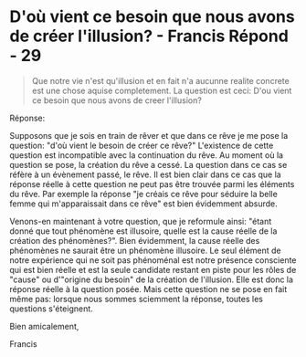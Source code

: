 # D'où vient ce besoin que nous avons de créer l'illusion? - Francis Répond - 29

>Que notre vie n'est qu'illusion et en fait n'a aucunne realite concrete est une chose aquise completement. La question est ceci: D'ou vient ce besoin que nous avons de creer l'illusion?

Réponse:

Supposons que je sois en train de rêver et que dans ce rêve je me pose la question: "d'où vient le besoin de créer ce rêve?" L'existence de cette question est incompatible avec la continuation du rêve. Au moment où la question se pose, la création du rêve a cessé. La question dans ce cas se réfère à un évènement passé, le rêve. Il est bien clair dans ce cas que la réponse réelle à cette question ne peut pas être trouvée parmi les éléments du rêve. Par exemple la réponse "je créais ce rêve pour séduire la belle femme qui m'apparaissait dans ce rêve" est bien évidemment absurde.

Venons-en maintenant à votre question, que je reformule ainsi: "étant donné que tout phénomène est illusoire, quelle est la cause réelle de la création des phénomènes?". Bien évidemment, la cause réelle des phénomènes ne saurait être un phénomène illusoire. Le seul élément de notre expérience qui ne soit pas phénoménal est notre présence consciente qui est bien réelle et est la seule candidate restant en piste pour les rôles de "cause" ou d'"origine du besoin" de la création de l'illusion. Elle est donc la réponse réelle à la question posée. Mais cette question ne se pose en fait même pas: lorsque nous sommes sciemment la réponse, toutes les questions s'éteignent.

Bien amicalement,

Francis